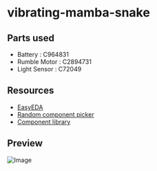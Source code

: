 # vibrating-mamba-snake

## Parts used

- Battery : C964831
- Rumble Motor : C2894731
- Light Sensor : C72049

## Resources

- [EasyEDA](https://easyeda.com/)
- [Random component picker](https://component-hat-site.hackclub.dev)
- [Component library](https://hackclub.github.io/OnBoard/site/index.html)


## Preview

![Image](https://i.ibb.co/N7tY9h7/Screenshot-2024-07-07-at-12-08-39-AM.png)





